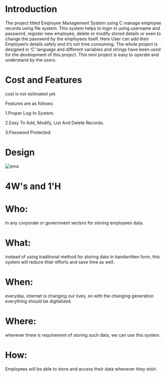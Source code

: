 
# Introduction

The project titled Employee Management System using C manage employee records using file system. This system helps to login in using username and password, register new employee, delete or modify stored details or even to change the password by the employees itself.
Here User can add their Employee’s details safely and it’s not time consuming. The whole project is designed in ‘C’ language and different variables and strings have been used for the development of this project. This mini project is easy to operate and understand by the users.

# Cost and Features

cost is not estimated yet.

Features are as follows:

1.Proper Log-In System.

2.Easy To Add, Modify, List And Delete Records.

3.Password Protected.


# Design

![ems](https://user-images.githubusercontent.com/74306039/114851628-abd4bf80-9dff-11eb-827d-d3d99eaad1a6.png)



# 4W's and 1'H

# Who:

in any corporate or government sectors for storing employees data.

# What:

instead of using traditional method for storing data in handwritten form, this system will reduce thier efforts and save time as well.

# When:

everyday, internet is changing our lives, so with the changing generation everything should be digitalized.

# Where:

wherever there is requirement of storing such data, we can use this system.

# How:

Employees will be able to store and access their data whenever they wish.

